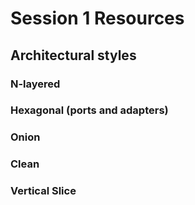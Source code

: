 # Session 1 Resources

## Architectural styles

### N-layered

### Hexagonal (ports and adapters)

### Onion

### Clean

### Vertical Slice

